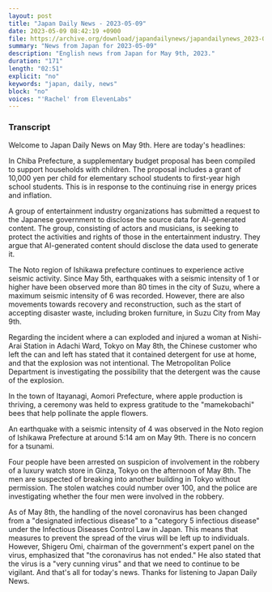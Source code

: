 ```yaml
---
layout: post
title: "Japan Daily News - 2023-05-09"
date: 2023-05-09 08:42:19 +0900
file: https://archive.org/download/japandailynews/japandailynews_2023-05-09.mp3
summary: "News from Japan for 2023-05-09"
description: "English news from Japan for May 9th, 2023."
duration: "171"
length: "02:51"
explicit: "no"
keywords: "japan, daily, news"
block: "no"
voices: "'Rachel' from ElevenLabs"
---
```


### Transcript

Welcome to Japan Daily News on May 9th. Here are today's headlines:

In Chiba Prefecture, a supplementary budget proposal has been compiled to support households with children. The proposal includes a grant of 10,000 yen per child for elementary school students to first-year high school students. This is in response to the continuing rise in energy prices and inflation. 

A group of entertainment industry organizations has submitted a request to the Japanese government to disclose the source data for AI-generated content. The group, consisting of actors and musicians, is seeking to protect the activities and rights of those in the entertainment industry. They argue that AI-generated content should disclose the data used to generate it.

The Noto region of Ishikawa prefecture continues to experience active seismic activity. Since May 5th, earthquakes with a seismic intensity of 1 or higher have been observed more than 80 times in the city of Suzu, where a maximum seismic intensity of 6 was recorded. However, there are also movements towards recovery and reconstruction, such as the start of accepting disaster waste, including broken furniture, in Suzu City from May 9th.

Regarding the incident where a can exploded and injured a woman at Nishi-Arai Station in Adachi Ward, Tokyo on May 8th, the Chinese customer who left the can and left has stated that it contained detergent for use at home, and that the explosion was not intentional. The Metropolitan Police Department is investigating the possibility that the detergent was the cause of the explosion.

In the town of Itayanagi, Aomori Prefecture, where apple production is thriving, a ceremony was held to express gratitude to the "mamekobachi" bees that help pollinate the apple flowers. 

An earthquake with a seismic intensity of 4 was observed in the Noto region of Ishikawa Prefecture at around 5:14 am on May 9th. There is no concern for a tsunami.

Four people have been arrested on suspicion of involvement in the robbery of a luxury watch store in Ginza, Tokyo on the afternoon of May 8th. The men are suspected of breaking into another building in Tokyo without permission. The stolen watches could number over 100, and the police are investigating whether the four men were involved in the robbery.

As of May 8th, the handling of the novel coronavirus has been changed from a "designated infectious disease" to a "category 5 infectious disease" under the Infectious Diseases Control Law in Japan. This means that measures to prevent the spread of the virus will be left up to individuals. However, Shigeru Omi, chairman of the government's expert panel on the virus, emphasized that "the coronavirus has not ended." He also stated that the virus is a "very cunning virus" and that we need to continue to be vigilant. And that's all for today's news. Thanks for listening to Japan Daily News.
